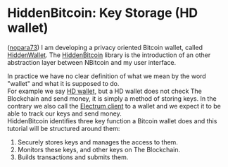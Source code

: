 # HiddenBitcoin: Key Storage (HD wallet)

([nopara73](https://github.com/nopara73)) I am developing a privacy oriented Bitcoin wallet, called [HiddenWallet](https://github.com/nopara73/HiddenWallet). The [HiddenBitcoin](https://github.com/nopara73/HiddenBitcoin) library is the introduction of an other abstraction layer between NBitcoin and my user interface.  

In practice we have no clear definition of what we mean by the word "wallet" and what it is supposed to do.  
For example we say [HD wallet](https://en.bitcoin.it/wiki/Deterministic_wallet), but a HD wallet does not check The Blockchain and send money, it is simply a method of storing keys. In the contrary we also call the [Electrum client](https://electrum.org/) to a wallet and we expect it to be able to track our keys and send money.  
HiddenBitcoin identifies three key function a Bitcoin wallet does and this tutorial will be structured around them:  

1. Securely stores keys and manages the access to them.  
2. Monitors these keys, and other keys on The Blockchain.  
3. Builds transactions and submits them.  


